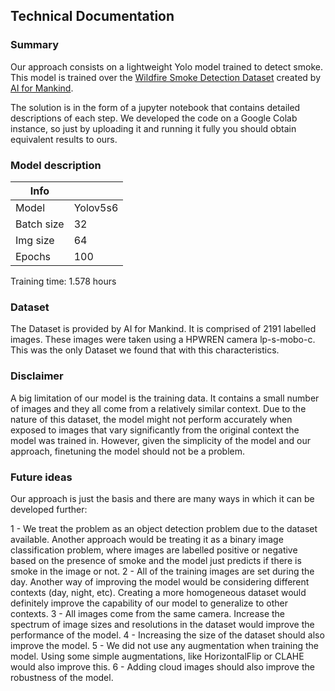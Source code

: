 ## Technical Documentation

### Summary
Our approach consists on a lightweight Yolo model trained to detect smoke. This model is trained over the [Wildfire Smoke Detection Dataset](https://github.com/aiformankind/wildfire-smoke-detection-research) created by [AI for Mankind](https://aiformankind.org/).

The solution is in the form of a jupyter notebook that contains detailed descriptions of each step. We developed the code on a Google Colab instance, so just by uploading it and running it fully you should obtain equivalent results to ours.

### Model description

| Info       |          |
|------------|----------|
| Model      | Yolov5s6 |
| Batch size | 32       |
| Img size   | 64       |
| Epochs     | 100      |

Training time: 1.578 hours

### Dataset

The Dataset is provided by AI for Mankind. It is comprised of 2191 labelled images. These images were taken using a HPWREN camera lp-s-mobo-c. This was the only Dataset we found that with this characteristics.

### Disclaimer

A big limitation of our model is the training data. It contains a small number of images and they all come from a relatively similar context. Due to the nature of this dataset, the model might not perform accurately when exposed to images that vary significantly from the original context the model was trained in. However, given the simplicity of the model and our approach, finetuning the model should not be a problem. 

### Future ideas

Our approach is just the basis and there are many ways in which it can be developed further:

1 - We treat the problem as an object detection problem due to the dataset available. Another approach would be treating it as a binary image classification problem, where images are labelled positive or negative based on the presence of smoke and the model just predicts if there is smoke in the image or not.
2 - All of the training images are set during the day. Another way of improving the model would be considering different contexts (day, night, etc). Creating a more homogeneous dataset would definitely improve the capability of our model to generalize to other contexts.
3 - All images come from the same camera. Increase the spectrum of image sizes and resolutions in the dataset would improve the performance of the model.
4 - Increasing the size of the dataset should also improve the model.
5 - We did not use any augmentation when training the model. Using some simple augmentations, like HorizontalFlip or CLAHE would also improve this.
6 - Adding cloud images should also improve the robustness of the model.
